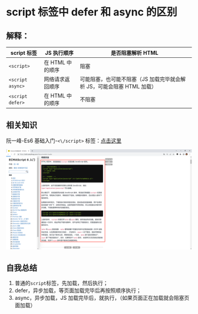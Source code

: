 # script 标签中 defer 和 async 的区别

## 解释：

| script 标签      | JS 执行顺序      | 是否阻塞解析 HTML                                                      |
| ---------------- | ---------------- | ---------------------------------------------------------------------- |
| `<script>`       | 在 HTML 中的顺序 | 阻塞                                                                   |
| `<script async>` | 网络请求返回顺序 | 可能阻塞，也可能不阻塞（JS 加载完毕就会解析 JS，可能会阻塞 HTML 加载） |
| `<script defer>` | 在 HTML 中的顺序 | 不阻塞                                                                 |

## 相关知识

阮一峰-Es6 基础入门-`<\/script>` 标签：[点击这里](https://es6.ruanyifeng.com/#docs/module-loader)

![image-20221204235612800](../../.vuepress/public/bookImages/02.script标签中defer和async的区别/image-20221204235612800.png)



## 自我总结

1. 普通的`script`标签，先加载，然后执行；
2. defer，异步加载，等页面加载完毕后再按照顺序执行；
3. async，异步加载，JS 加载完毕后，就执行，（如果页面正在加载就会阻塞页面加载）

